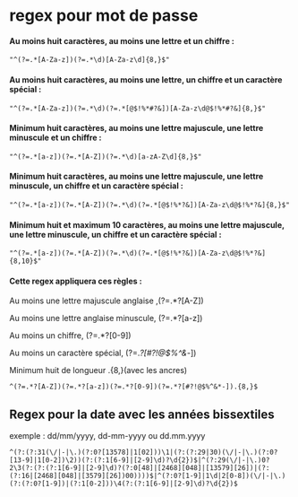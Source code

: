 # regex pour mot de passe



#### Au moins huit caractères, au moins une lettre et un chiffre :

    "^(?=.*[A-Za-z])(?=.*\d)[A-Za-z\d]{8,}$"


#### Au moins huit caractères, au moins une lettre, un chiffre et un caractère spécial :

    "^(?=.*[A-Za-z])(?=.*\d)(?=.*[@$!%*#?&])[A-Za-z\d@$!%*#?&]{8,}$"


#### Minimum huit caractères, au moins une lettre majuscule, une lettre minuscule et un chiffre :

    "^(?=.*[a-z])(?=.*[A-Z])(?=.*\d)[a-zA-Z\d]{8,}$"


#### Minimum huit caractères, au moins une lettre majuscule, une lettre minuscule, un chiffre et un caractère spécial :

    "^(?=.*[a-z])(?=.*[A-Z])(?=.*\d)(?=.*[@$!%*?&])[A-Za-z\d@$!%*?&]{8,}$"


#### Minimum huit et maximum 10 caractères, au moins une lettre majuscule, une lettre minuscule, un chiffre et un caractère spécial :

    "^(?=.*[a-z])(?=.*[A-Z])(?=.*\d)(?=.*[@$!%*?&])[A-Za-z\d@$!%*?&]{8,10}$"





    
#### Cette regex appliquera ces règles :

Au moins une lettre majuscule anglaise ,(?=.*?[A-Z])

Au moins une lettre anglaise minuscule, (?=.*?[a-z])

Au moins un chiffre, (?=.*?[0-9])

Au moins un caractère spécial, (?=.*?[#?!@$%^&*-])

Minimum huit de longueur .{8,}(avec les ancres)


    ^(?=.*?[A-Z])(?=.*?[a-z])(?=.*?[0-9])(?=.*?[#?!@$%^&*-]).{8,}$

## Regex pour la date avec les années bissextiles

exemple : dd/mm/yyyy, dd-mm-yyyy ou dd.mm.yyyy

    ^(?:(?:31(\/|-|\.)(?:0?[13578]|1[02]))\1|(?:(?:29|30)(\/|-|\.)(?:0?[13-9]|1[0-2])\2))(?:(?:1[6-9]|[2-9]\d)?\d{2})$|^(?:29(\/|-|\.)0?2\3(?:(?:(?:1[6-9]|[2-9]\d)?(?:0[48]|[2468][048]|[13579][26])|(?:(?:16|[2468][048]|[3579][26])00))))$|^(?:0?[1-9]|1\d|2[0-8])(\/|-|\.)(?:(?:0?[1-9])|(?:1[0-2]))\4(?:(?:1[6-9]|[2-9]\d)?\d{2})$
